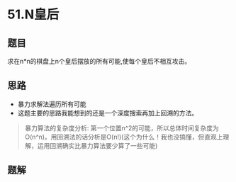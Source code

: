 # 51.N皇后
## 题目
求在n*n的棋盘上n个皇后摆放的所有可能,使每个皇后不相互攻击。
## 思路
- 暴力求解法遍历所有可能
- 这题主要的思路我能想到的还是一个深度搜索再加上回溯的方法。

> 暴力算法的复杂度分析: 第一个位置n^2的可能，所以总体时间复杂度为O(n^n)。用回溯法的话分析是O(n!)(这个为什么！我也没搞懂，但直观上理解，运用回溯确实比暴力算法要少算了一些可能)

## 题解
